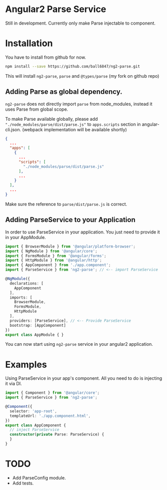 Angular2 Parse Service
======================

Still in development. Currently only make Parse injectable to component.

Installation
============

You have to install from github for now.

```sh
npm install --save https://github.com/ball6847/ng2-parse.git
```

This will install `ng2-parse`, `parse` and `@types/parse` (my fork on github repo)

## Adding Parse as global dependency.

`ng2-parse` does not directly import `parse` from node_modules, instead it uses Parse from global scope.

To make Parse available globally, please add `"./node_modules/parse/dist/parse.js"` to `apps.scripts` section in angular-cli.json. (webpack implementation will be available shortly)

```json
{
  ...
  "apps": [
    {
      ...
      "scripts": [
        "./node_modules/parse/dist/parse.js"
      ],
      ...
    }
  ],
  ...
}
```

Make sure the reference to `parse/dist/parse.js` is correct.

## Adding ParseService to your Application

In order to use ParseService in your application. You just need to provide it in your AppModule.

```typescript
import { BrowserModule } from '@angular/platform-browser';
import { NgModule } from '@angular/core';
import { FormsModule } from '@angular/forms';
import { HttpModule } from '@angular/http';
import { AppComponent } from './app.component';
import { ParseService } from 'ng2-parse'; // <-- import ParseService

@NgModule({
  declarations: [
    AppComponent
  ],
  imports: [
    BrowserModule,
    FormsModule,
    HttpModule
  ],
  providers: [ParseService], // <-- Provide ParseService
  bootstrap: [AppComponent]
})
export class AppModule { }
```

You can now start using `ng2-parse` service in your angular2 application.

Examples
========

Using ParseService in your app's component. All you need to do is injecting it via DI.

```typescript
import { Component } from '@angular/core';
import { ParseService } from 'ng2-parse';

@Component({
  selector: 'app-root',
  templateUrl: './app.component.html',
})
export class AppComponent {
  // inject ParseService
  constructor(private Parse: ParseService) {
  }
}

```

TODO
====

- Add ParseConfig module.
- Add tests.
